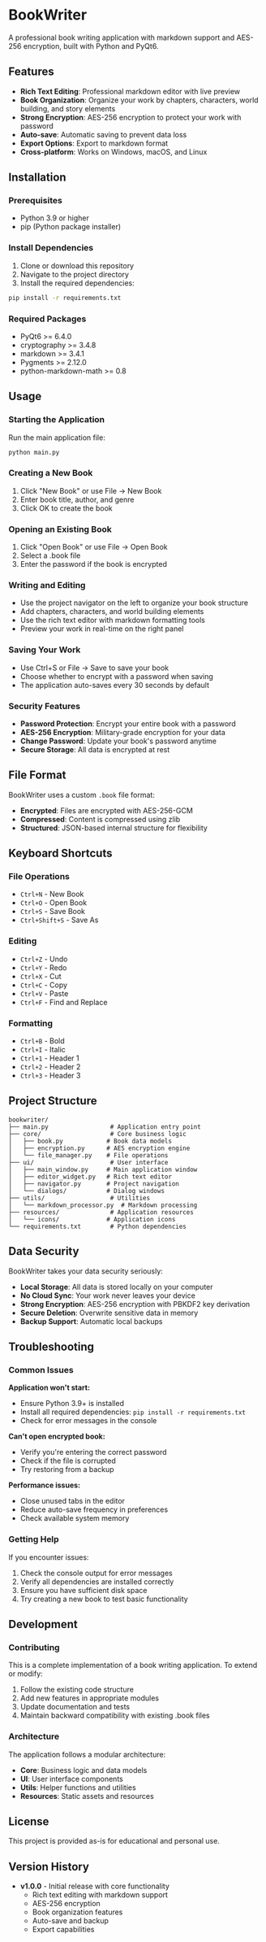 # BookWriter

A professional book writing application with markdown support and AES-256 encryption, built with Python and PyQt6.

## Features

- **Rich Text Editing**: Professional markdown editor with live preview
- **Book Organization**: Organize your work by chapters, characters, world building, and story elements
- **Strong Encryption**: AES-256 encryption to protect your work with password
- **Auto-save**: Automatic saving to prevent data loss
- **Export Options**: Export to markdown format
- **Cross-platform**: Works on Windows, macOS, and Linux

## Installation

### Prerequisites

- Python 3.9 or higher
- pip (Python package installer)

### Install Dependencies

1. Clone or download this repository
2. Navigate to the project directory
3. Install the required dependencies:

```bash
pip install -r requirements.txt
```

### Required Packages

- PyQt6 >= 6.4.0
- cryptography >= 3.4.8
- markdown >= 3.4.1
- Pygments >= 2.12.0
- python-markdown-math >= 0.8

## Usage

### Starting the Application

Run the main application file:

```bash
python main.py
```

### Creating a New Book

1. Click "New Book" or use File → New Book
2. Enter book title, author, and genre
3. Click OK to create the book

### Opening an Existing Book

1. Click "Open Book" or use File → Open Book
2. Select a .book file
3. Enter the password if the book is encrypted

### Writing and Editing

- Use the project navigator on the left to organize your book structure
- Add chapters, characters, and world building elements
- Use the rich text editor with markdown formatting tools
- Preview your work in real-time on the right panel

### Saving Your Work

- Use Ctrl+S or File → Save to save your book
- Choose whether to encrypt with a password when saving
- The application auto-saves every 30 seconds by default

### Security Features

- **Password Protection**: Encrypt your entire book with a password
- **AES-256 Encryption**: Military-grade encryption for your data
- **Change Password**: Update your book's password anytime
- **Secure Storage**: All data is encrypted at rest

## File Format

BookWriter uses a custom `.book` file format:

- **Encrypted**: Files are encrypted with AES-256-GCM
- **Compressed**: Content is compressed using zlib
- **Structured**: JSON-based internal structure for flexibility

## Keyboard Shortcuts

### File Operations
- `Ctrl+N` - New Book
- `Ctrl+O` - Open Book
- `Ctrl+S` - Save Book
- `Ctrl+Shift+S` - Save As

### Editing
- `Ctrl+Z` - Undo
- `Ctrl+Y` - Redo
- `Ctrl+X` - Cut
- `Ctrl+C` - Copy
- `Ctrl+V` - Paste
- `Ctrl+F` - Find and Replace

### Formatting
- `Ctrl+B` - Bold
- `Ctrl+I` - Italic
- `Ctrl+1` - Header 1
- `Ctrl+2` - Header 2
- `Ctrl+3` - Header 3

## Project Structure

```
bookwriter/
├── main.py                 # Application entry point
├── core/                   # Core business logic
│   ├── book.py            # Book data models
│   ├── encryption.py      # AES encryption engine
│   └── file_manager.py    # File operations
├── ui/                     # User interface
│   ├── main_window.py     # Main application window
│   ├── editor_widget.py   # Rich text editor
│   ├── navigator.py       # Project navigation
│   └── dialogs/           # Dialog windows
├── utils/                  # Utilities
│   └── markdown_processor.py  # Markdown processing
├── resources/              # Application resources
│   └── icons/             # Application icons
└── requirements.txt        # Python dependencies
```

## Data Security

BookWriter takes your data security seriously:

- **Local Storage**: All data is stored locally on your computer
- **No Cloud Sync**: Your work never leaves your device
- **Strong Encryption**: AES-256 encryption with PBKDF2 key derivation
- **Secure Deletion**: Overwrite sensitive data in memory
- **Backup Support**: Automatic local backups

## Troubleshooting

### Common Issues

**Application won't start:**
- Ensure Python 3.9+ is installed
- Install all required dependencies: `pip install -r requirements.txt`
- Check for error messages in the console

**Can't open encrypted book:**
- Verify you're entering the correct password
- Check if the file is corrupted
- Try restoring from a backup

**Performance issues:**
- Close unused tabs in the editor
- Reduce auto-save frequency in preferences
- Check available system memory

### Getting Help

If you encounter issues:

1. Check the console output for error messages
2. Verify all dependencies are installed correctly
3. Ensure you have sufficient disk space
4. Try creating a new book to test basic functionality

## Development

### Contributing

This is a complete implementation of a book writing application. To extend or modify:

1. Follow the existing code structure
2. Add new features in appropriate modules
3. Update documentation and tests
4. Maintain backward compatibility with existing .book files

### Architecture

The application follows a modular architecture:

- **Core**: Business logic and data models
- **UI**: User interface components
- **Utils**: Helper functions and utilities
- **Resources**: Static assets and resources

## License

This project is provided as-is for educational and personal use.

## Version History

- **v1.0.0** - Initial release with core functionality
  - Rich text editing with markdown support
  - AES-256 encryption
  - Book organization features
  - Auto-save and backup
  - Export capabilities